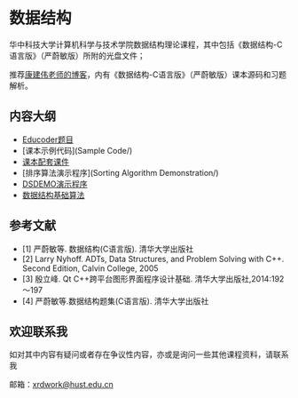 # 数据结构

华中科技大学计算机科学与技术学院数据结构理论课程，其中包括《数据结构-C语言版》（严蔚敏版）所附的光盘文件；

推荐[康建伟老师的博客](https://www.cnblogs.com/kangjianwei101/p/5221816.html)，内有《数据结构-C语言版》（严蔚敏版）课本源码和习题解析。

## 内容大纲

- [Educoder题目](Educoder/)
- [课本示例代码](Sample Code/)
- [课本配套课件](Courseware/)
- [排序算法演示程序](Sorting Algorithm Demonstration/)
- [DSDEMO演示程序](DSDEMO/)
- [数据结构基础算法](Algorithms/)

## 参考文献

- [1] 严蔚敏等. 数据结构(C语言版). 清华大学出版社
- [2] Larry Nyhoff. ADTs, Data Structures, and Problem Solving with C++.  Second Edition, Calvin College, 2005 
- [3] 殷立峰. Qt C++跨平台图形界面程序设计基础. 清华大学出版社,2014:192～197
- [4] 严蔚敏等.数据结构题集(C语言版). 清华大学出版社

## 欢迎联系我

如对其中内容有疑问或者存在争议性内容，亦或是询问一些其他课程资料，请联系我

邮箱：xrdwork@hust.edu.cn
